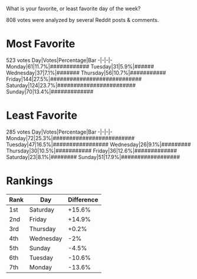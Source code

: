 What is your favorite, or least favorite day of the week?

808 votes were analyzed by several Reddit posts & comments.

# Most Favorite
523 votes
Day|Votes|Percentage|Bar
-|-|-|-
Monday|61|11.7%|############
Tuesday|31|5.9%|######
Wednesday|37|7.1%|#######
Thursday|56|10.7%|###########
Friday|144|27.5%|############################
Saturday|124|23.7%|########################
Sunday|70|13.4%|#############

# Least Favorite
285 votes
Day|Votes|Percentage|Bar
-|-|-|-
Monday|72|25.3%|#########################
Tuesday|47|16.5%|#################
Wednesday|26|9.1%|#########
Thursday|30|10.5%|###########
Friday|36|12.6%|#############
Saturday|23|8.1%|########
Sunday|51|17.9%|##################

# Rankings
Rank|Day|Difference
-|-|-
1st|Saturday|+15.6%
2nd|Friday|+14.9%
3rd|Thursday|+0.2%
4th|Wednesday|-2%
5th|Sunday|-4.5%
6th|Tuesday|-10.6%
7th|Monday|-13.6%
